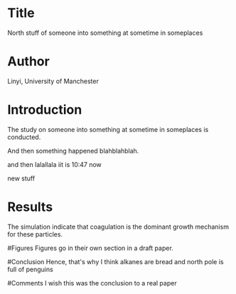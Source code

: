 # Title
North stuff of someone into something at sometime in someplaces 

# Author
Linyi, University of Manchester

# Introduction
The study on someone into something at sometime in someplaces is conducted.

And then something happened blahblahblah.

and then lalallala iit is 10:47 now 

new stuff

# Results 
The simulation indicate that coagulation is the dominant growth mechanism for these particles.

#Figures
Figures go in their own section in a draft paper.

#Conclusion
Hence, that's why I think alkanes are bread and north pole is full of penguins

#Comments
I wish this was the conclusion to a real paper
